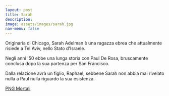 ```yaml
---
layout: post
title: Sarah
description:
image: assets/images/sarah.jpg
nav-menu: false
---
```


Originaria di Chicago, Sarah Adelman è una ragazza ebrea che attualmente risiede a Tel Aviv, nello Stato d'Israele.

Negli anni '50 ebbe una lunga storia con Paul De Rosa, bruscamente conclusa dopo la sua partenza per San Francisco. 

Dalla relazione avrà un figlio, Raphael, sebbene Sarah non abbia mai rivelato nulla a Paul nulla riguardo la sua esistenza.

<a href="http://xabacadabra.com/cursed-legacy/png-mortali.html" class="button back">PNG Mortali</a> 
